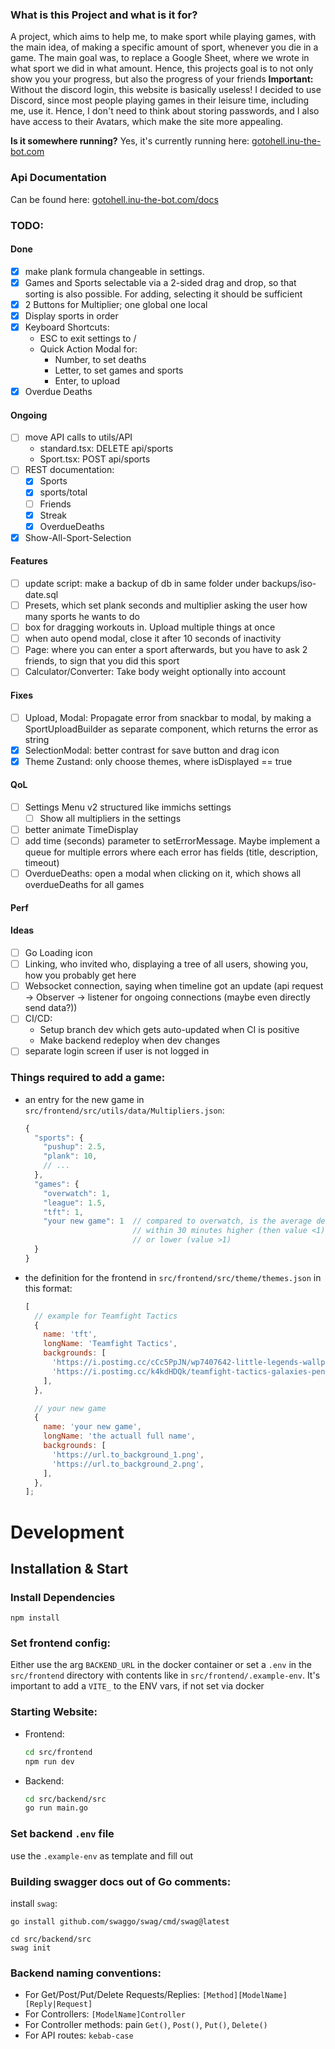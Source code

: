 ### What is this Project and what is it for?

A project, which aims to help me, to make sport while playing games, with the main idea, of
making a specific amount of sport, whenever you die in a game.
The main goal was, to replace a Google Sheet, where we wrote in what sport we did
in what amount. Hence, this projects goal is to not only show you your progress, but also the
progress of your friends
**Important:** Without the discord login, this website is basically useless! I decided to use
Discord, since most people playing games in their leisure time, including me, use it. Hence, I don't need
to think about storing passwords, and I also have access to their Avatars, which make the site more appealing.

**Is it somewhere running?**
Yes, it's currently running here: [gotohell.inu-the-bot.com](https://gotohell.inu-the-bot.com)

### Api Documentation

Can be found here: [gotohell.inu-the-bot.com/docs](https://gotohell.inu-the-bot.com/docs)

### TODO:

#### Done

- [x] make plank formula changeable in settings.
- [x] Games and Sports selectable via a 2-sided drag and drop, so that sorting is also possible. For adding, selecting it should be sufficient
- [x] 2 Buttons for Multiplier; one global one local
- [x] Display sports in order
- [x] Keyboard Shortcuts:
  - ESC to exit settings to /
  - Quick Action Modal for:
    - Number, to set deaths
    - Letter, to set games and sports
    - Enter, to upload
- [x] Overdue Deaths

#### Ongoing

- [ ] move API calls to utils/API
  - standard.tsx: DELETE api/sports
  - Sport.tsx: POST api/sports
- [ ] REST documentation:
  - [x] Sports
  - [x] sports/total
  - [ ] Friends
  - [x] Streak
  - [x] OverdueDeaths
- [x] Show-All-Sport-Selection

#### Features

- [ ] update script: make a backup of db in same folder under backups/iso-date.sql
- [ ] Presets, which set plank seconds and multiplier asking the user how many sports he wants to do
- [ ] box for dragging workouts in. Upload multiple things at once
- [ ] when auto opend modal, close it after 10 seconds of inactivity
- [ ] Page: where you can enter a sport afterwards, but you have to ask 2 friends, to sign that you did this sport
- [ ] Calculator/Converter: Take body weight optionally into account

#### Fixes

- [ ] Upload, Modal: Propagate error from snackbar to modal, by making a SportUploadBuilder as separate component, which returns the error as string
- [x] SelectionModal: better contrast for save button and drag icon
- [x] Theme Zustand: only choose themes, where isDisplayed == true

#### QoL
- [ ] Settings Menu v2 structured like immichs settings
  - [ ] Show all multipliers in the settings
- [ ] better animate TimeDisplay
- [ ] add time (seconds) parameter to setErrorMessage. Maybe implement a queue for multiple errors where each error has fields (title, description, timeout)
- [ ] OverdueDeaths: open a modal when clicking on it, which shows all overdueDeaths for all games

#### Perf


#### Ideas

- [ ] Go Loading icon
- [ ] Linking, who invited who, displaying a tree of all users, showing you, how you probably get here
- [ ] Websocket connection, saying when timeline got an update (api request -> Observer -> listener for ongoing connections (maybe even directly send data?))
- [ ] CI/CD:
  - Setup branch dev which gets auto-updated when CI is positive
  - Make backend redeploy when dev changes
- [ ] separate login screen if user is not logged in

### Things required to add a game:

- an entry for the new game in `src/frontend/src/utils/data/Multipliers.json`:

  ```js
  {
    "sports": {
      "pushup": 2.5,
      "plank": 10,
      // ...
    },
    "games": {
      "overwatch": 1,
      "league": 1.5,
      "tft": 1,
      "your new game": 1  // compared to overwatch, is the average death amount
                          // within 30 minutes higher (then value <1)
                          // or lower (value >1)
    }
  }
  ```

- the definition for the frontend in `src/frontend/src/theme/themes.json` in this format:

  ```js
  [
    // example for Teamfight Tactics
    {
      name: 'tft',
      longName: 'Teamfight Tactics',
      backgrounds: [
        'https://i.postimg.cc/cCc5PpJN/wp7407642-little-legends-wallpapers.jpg',
        'https://i.postimg.cc/k4kdHDQk/teamfight-tactics-galaxies-penguin-featherknight-uhdpaper-com-4-K-7-1270.jpg',
      ],
    },

    // your new game
    {
      name: 'your new game',
      longName: 'the actuall full name',
      backgrounds: [
        'https://url.to_background_1.png',
        'https://url.to_background_2.png',
      ],
    },
  ];
  ```

# Development

## Installation & Start

### Install Dependencies

```
npm install
```

### Set frontend config:

Either use the arg `BACKEND_URL` in the docker container or set a `.env` in the `src/frontend` directory with
contents like in `src/frontend/.example-env`. It's important to add a `VITE_` to the ENV vars, if not set
via docker

### Starting Website:

- Frontend:
  ```bash
  cd src/frontend
  npm run dev
  ```
- Backend:
  ```bash
  cd src/backend/src
  go run main.go
  ```

### Set backend `.env` file

use the `.example-env` as template and fill out

### Building swagger docs out of Go comments:

install `swag`:

```
go install github.com/swaggo/swag/cmd/swag@latest
```

```
cd src/backend/src
swag init
```

### Backend naming conventions:

- For Get/Post/Put/Delete Requests/Replies: `[Method][ModelName][Reply|Request]`
- For Controllers: `[ModelName]Controller`
- For Controller methods: pain `Get()`, `Post()`, `Put()`, `Delete()`
- For API routes: `kebab-case`
